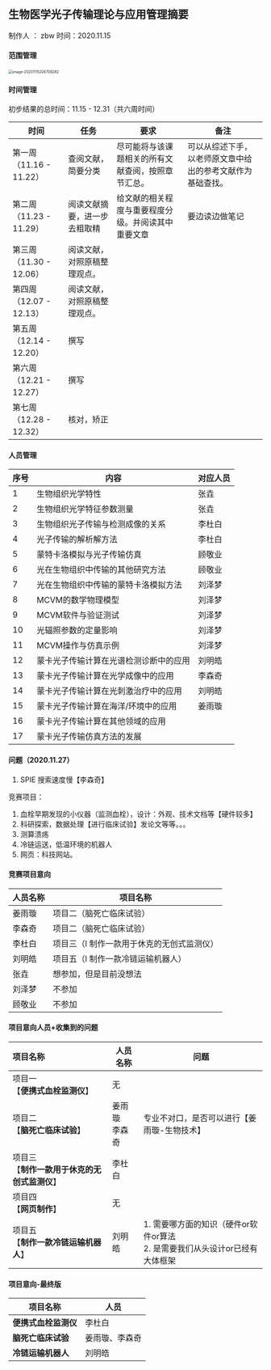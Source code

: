 ## 生物医学光子传输理论与应用管理摘要

制作人 ： zbw         时间：2020.11.15

#### 范围管理

<img src="/Users/cx/Library/Application Support/typora-user-images/image-20201115204708282.png" alt="image-20201115204708282" style="zoom:50%;" />

#### 时间管理

初步结果的总时间：11.15 - 12.31（共六周时间）

| 时间                    | 任务                         | 要求                                               | 备注                                                       |
| ----------------------- | ---------------------------- | -------------------------------------------------- | ---------------------------------------------------------- |
| 第一周（11.16 - 11.22） | 查阅文献，简要分类           | 尽可能将与该课题相关的所有文献查阅，按照章节汇总。 | 可以从综述下手，以老师原文章中给出的参考文献作为基础查找。 |
| 第二周（11.23 - 11.29） | 阅读文献摘要，进一步去粗取精 | 给文献的相关程度与重要程度分级。并阅读其中重要文章 | 要边读边做笔记                                             |
| 第三周（11.30 - 12.06） | 阅读文献，对照原稿整理观点。 |                                                    |                                                            |
| 第四周（12.07 - 12.13） | 阅读文献，对照原稿整理观点。 |                                                    |                                                            |
| 第五周（12.14 - 12.20） | 撰写                         |                                                    |                                                            |
| 第六周（12.21 - 12.27） | 撰写                         |                                                    |                                                            |
| 第七周（12.28 - 12.32） | 核对，矫正                   |                                                    |                                                            |



#### 人员管理

| 序号 | 内容                                   | 对应人员 |
| ---- | -------------------------------------- | -------- |
| 1    | 生物组织光学特性                       | 张垚     |
| 2    | 生物组织光学特征参数测量               | 张垚     |
| 3    | 生物组织光子传输与检测成像的关系       | 李杜白   |
| 4    | 光子传输的解析解方法                   | 李杜白   |
| 5    | 蒙特卡洛模拟与光子传输仿真             | 顾敬业   |
| 6    | 光在生物组织中传输的其他研究方法       | 顾敬业   |
| 7    | 光在生物组织中传输的蒙特卡洛模拟方法   | 刘泽梦   |
| 8    | MCVM的数学物理模型                     | 刘泽梦   |
| 9    | MCVM软件与验证测试                     | 刘泽梦   |
| 10   | 光辐照参数的定量影响                   | 刘泽梦   |
| 11   | MCVM操作与仿真示例                     | 刘泽梦   |
| 12   | 蒙卡光子传输计算在光谱检测诊断中的应用 | 刘明皓   |
| 13   | 蒙卡光子传输计算在光学成像中的应用     | 李森奇   |
| 14   | 蒙卡光子传输计算在光刺激治疗中的应用   | 刘明皓   |
| 15   | 蒙卡光子传输计算在海洋/环境中的应用    | 姜雨璇   |
| 16   | 蒙卡光子传输计算在其他领域的应用       |          |
| 17   | 蒙卡光子传输仿真方法的发展             |          |





#### 问题（2020.11.27）

1. SPIE 搜索速度慢【李森奇】



竞赛项目：

1. 血栓早期发现的小仪器（监测血栓），设计：外观、技术文档等【硬件较多】
2. 科研探索，数据处理【进行临床试验】发论文等等。。。
3. 测算溃疡
4. 冷链运送，低温环境的机器人
5. 网页：科技网站。



#### 竞赛项目意向

| 人员名称 | 项目名称                                   |
| -------- | ------------------------------------------ |
| 姜雨璇   | 项目二（脑死亡临床试验）                   |
| 李森奇   | 项目二（脑死亡临床试验）                   |
| 李杜白   | 项目三（l 制作一款用于休克的无创式监测仪） |
| 刘明皓   | 项目五（l 制作一款冷链运输机器人）         |
| 张垚     | 想参加，但是目前没想法                     |
| 刘泽梦   | 不参加                                     |
| 顾敬业   | 不参加                                     |

#### 项目意向人员+收集到的问题

| 项目名称                                          | 人员名称         | 问题                                                         |
| :------------------------------------------------ | ---------------- | ------------------------------------------------------------ |
| 项目一<br>【**便携式血栓监测仪**】                | 无               |                                                              |
| 项目二<br>【**脑死亡临床试验**】                  | 姜雨璇<br>李森奇 | 专业不对口，是否可以进行【姜雨璇-生物技术】                  |
| 项目三<br/>【**制作一款用于休克的无创式监测仪**】 | 李杜白           |                                                              |
| 项目四<br>【**网页制作**】                        | 无               |                                                              |
| 项目五<br/>【**制作一款冷链运输机器人**】         | 刘明皓           | 1. 需要哪方面的知识（硬件or软件or算法<br/>2.  是需要我们从头设计or已经有大体框架 |



#### 项目意向-最终版

| 项目名称             | 人员           |
| -------------------- | -------------- |
| **便携式血栓监测仪** | 李杜白         |
| **脑死亡临床试验**   | 姜雨璇、李森奇 |
| **冷链运输机器人**   | 刘明皓         |


